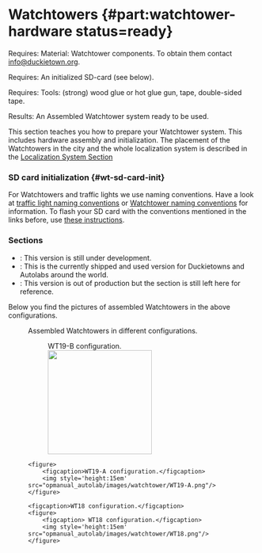 # Watchtowers {#part:watchtower-hardware status=ready}

<div class='requirements' markdown="1">

Requires: Material: Watchtower components. To obtain them contact info@duckietown.org.

Requires: An initialized SD-card (see  below).

Requires: Tools: (strong) wood glue or hot glue gun, tape, double-sided tape.

Results: An Assembled Watchtower system ready to be used.
</div>

This section teaches you how to prepare your Watchtower system. This includes hardware assembly and initialization. The placement of the Watchtowers in the city and the whole localization system is described in the [Localization System Section](#part:autolab-localization)


### SD card initialization {#wt-sd-card-init}
For Watchtowers and traffic lights we use naming conventions. Have a look at [traffic light naming conventions](+opmanual_duckietown#dt-ops-tl-prep) or [Watchtower naming conventions](#watchtower-initialization) for information. To flash your SD card with the conventions mentioned in the links before, use [these instructions](+opmanual_duckiebot#setup-duckiebot).


### Sections

* [](#watchtower-hardware-assembly-WT19-B): This version is still under development.
* [](#watchtower-hardware-assembly-WT19-A): This is the currently shipped and used version for Duckietowns and Autolabs around the world.
* [](#watchtower-hardware-assembly-WT18): This version is out of production but the section is still left here for reference.  


Below you find the pictures of assembled Watchtowers in the above configurations.
<!--
<div figure-id="fig:WT19-B_introduction">
<img src="opmanual_autolab/images/watchtower/WT19-B.png" style="width: 25%"/>
<figcaption>
Assembled Watchtower in WT19-B configuration.
</figcaption>
</div>

<div figure-id="fig:WT19-A_introduction">
<img src="opmanual_autolab/images/watchtower/WT19-A.png" style="width: 25%"/>
<figcaption>
Assembled Watchtower in WT19-A configuration.
</figcaption>
</div>

<div figure-id="fig:WT19-B_introduction">
<img src="opmanual_autolab/images/watchtower/WT19-B.png" style="width: 25%"/>
<figcaption>
Assembled Watchtower in WT19-B configuration.
</figcaption>
</div>
-->

<figure class="flow-subfigures">  
    <figcaption>Assembled Watchtowers in different configurations.</figcaption>
    <figure>
        <figcaption>WT19-B configuration.</figcaption>
        <img style='height:15em' src="opmanual_autolab/images/watchtower/WT19-B.png"/>
    </figure>

    <figure>  
        <figcaption>WT19-A configuration.</figcaption>
        <img style='height:15em' src="opmanual_autolab/images/watchtower/WT19-A.png"/>
    </figure>

    <figcaption>WT18 configuration.</figcaption>
    <figure>
        <figcaption> WT18 configuration.</figcaption>
        <img style='height:15em' src="opmanual_autolab/images/watchtower/WT18.png"/>
    </figure>
</figure>
